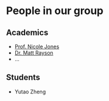 # People in our group

## Academics
- [Prof. Nicole Jones](https://research-repository.uwa.edu.au/en/persons/nicole-jones)
- [Dr. Matt Rayson](https://research-repository.uwa.edu.au/en/persons/matt-rayson)
- ...

## Students
- Yutao Zheng

